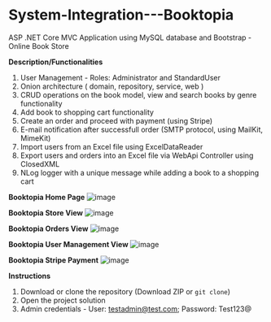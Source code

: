 # System-Integration---Booktopia
ASP .NET Core MVC Application using MySQL database and Bootstrap - Online Book Store 




**__Description/Functionalities__**
1. User Management - Roles: Administrator and StandardUser
2. Onion architecture ( domain, repository, service, web )
3. CRUD operations on the book model, view and search books by genre functionality
4. Add book to shopping cart functionality
5. Create an order and proceed with payment (using Stripe)
6. E-mail notification after successfull order (SMTP protocol, using MailKit, MimeKit)
7. Import users from an Excel file using ExcelDataReader
8. Export users and orders into an Excel file via WebApi Controller using ClosedXML
9. NLog logger with a unique message while adding a book to a shopping cart

**Booktopia Home Page**
![image](https://github.com/mihailspirkoski/System-Integration---Booktopia/assets/74495955/c14cbffe-2aed-45d1-8799-4d86afe2c80d)

**Booktopia Store View**
![image](https://github.com/mihailspirkoski/System-Integration---Booktopia/assets/74495955/f6f8f507-c19b-4580-a366-2092e218e5d7)


**Booktopia Orders View**
![image](https://github.com/mihailspirkoski/System-Integration---Booktopia/assets/74495955/c81c788a-5141-497b-9ead-3e7f461c4ada)

**Booktopia User Management View**
![image](https://github.com/mihailspirkoski/System-Integration---Booktopia/assets/74495955/b66e769c-cbbd-4ab2-a53e-16547a7f432a)

**Booktopia Stripe Payment**
![image](https://github.com/mihailspirkoski/System-Integration---Booktopia/assets/74495955/fc869504-4a9a-4f78-b06f-ded91ec0be62)






**__Instructions__**

1. Download or clone the repository (Download ZIP or `git clone`)
2. Open the project solution
3. Admin credentials - User: testadmin@test.com; Password: Test123@









